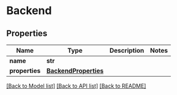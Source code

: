 # Backend


## Properties
Name | Type | Description | Notes
------------ | ------------- | ------------- | -------------
**name** | **str** |  | 
**properties** | [**BackendProperties**](BackendProperties.md) |  | 

[[Back to Model list]](../#documentation-for-models) [[Back to API list]](../#documentation-for-api-endpoints) [[Back to README]](../)


